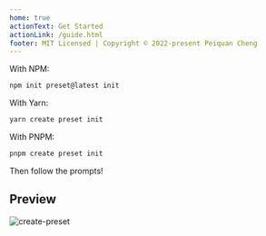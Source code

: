 ```yaml
---
home: true
actionText: Get Started
actionLink: /guide.html
footer: MIT Licensed | Copyright © 2022-present Peiquan Cheng
---
```


With NPM:

```bash
npm init preset@latest init
```

With Yarn:

```bash
yarn create preset init
```

With PNPM:

```bash
pnpm create preset init
```

Then follow the prompts!

## Preview

![create-preset](https://cdn.jsdelivr.net/gh/chengpeiquan/assets-storage/img/2021/11/20220110155037.gif)